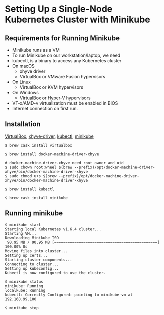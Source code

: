 # Setting Up a Single-Node Kubernetes Cluster with Minikube

## Requirements for Running Minikube
* Minikube runs as a VM
* To run Minikube on our workstation/laptop, we need
 * kubectl, is a binary to access any Kubernetes cluster
 * On macOS
   * xhyve driver
   * VirtualBox or VMware Fusion hypervisors
 * On Linux
   * VirtualBox or KVM hypervisors
 * On Windows
   * VirtualBox or Hyper-V hypervisors
 * VT-x/AMD-v virtualization must be enabled in BIOS
 * Internet connection on first run.

## Installation  
[VirtualBox](https://www.virtualbox.org/wiki/Downloads),
[xhyve-driver](https://github.com/kubernetes/minikube/blob/master/docs/drivers.md#xhyve-driver),
[kubectl](https://kubernetes.io/docs/tasks/tools/install-kubectl/),
[minikube](https://github.com/kubernetes/minikube)

```
$ brew cask install virtualbox

$ brew install docker-machine-driver-xhyve

# docker-machine-driver-xhyve need root owner and uid
$ sudo chown root:wheel $(brew --prefix)/opt/docker-machine-driver-xhyve/bin/docker-machine-driver-xhyve
$ sudo chmod u+s $(brew --prefix)/opt/docker-machine-driver-xhyve/bin/docker-machine-driver-xhyve

$ brew install kubectl

$ brew cask install minikube
```

## Running minikube
```
$ minikube start
Starting local Kubernetes v1.6.4 cluster...
Starting VM...
Downloading Minikube ISO
 90.95 MB / 90.95 MB [==============================================] 100.00% 0s
Moving files into cluster...
Setting up certs...
Starting cluster components...
Connecting to cluster...
Setting up kubeconfig...
Kubectl is now configured to use the cluster.

$ minikube status
minikube: Running
localkube: Running
kubectl: Correctly Configured: pointing to minikube-vm at 192.168.99.100

$ minikube stop
```
